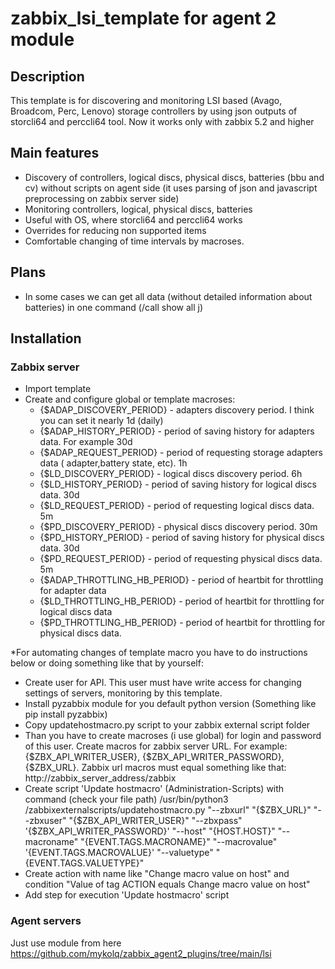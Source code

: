 # zabbix_lsi_template for agent 2 module
## Description

This template is for discovering and monitoring LSI based (Avago, Broadcom, Perc, Lenovo) storage controllers by using json outputs of storcli64 and perccli64 tool.
Now it works only with zabbix 5.2 and higher

## Main features

* Discovery of controllers, logical discs, physical discs, batteries (bbu and cv) without scripts on agent side (it uses parsing of json
and javascript preprocessing on zabbix server side)
* Monitoring controllers, logical, physical discs, batteries
* Useful with OS, where storcli64 and perccli64 works
* Overrides for reducing non supported items
* Comfortable changing of time intervals by macroses.

## Plans
* In some cases we can get all data (without detailed information about batteries) in one command (/call show all j)

## Installation

### Zabbix server

* Import template
* Create and configure global or template macroses:
  * {$ADAP_DISCOVERY_PERIOD} - adapters discovery period. I think you can set it nearly 1d (daily)
  * {$ADAP_HISTORY_PERIOD} - period of saving history for adapters data. For example 30d
  * {$ADAP_REQUEST_PERIOD} - period of requesting storage adapters data ( adapter,battery state, etc). 1h
  * {$LD_DISCOVERY_PERIOD} - logical discs discovery period. 6h
  * {$LD_HISTORY_PERIOD} - period of saving history for logical discs data. 30d
  * {$LD_REQUEST_PERIOD} - period of requesting logical discs data. 5m
  * {$PD_DISCOVERY_PERIOD} - physical discs discovery period. 30m
  * {$PD_HISTORY_PERIOD} - period of saving history for physical discs data. 30d
  * {$PD_REQUEST_PERIOD} - period of requesting physical discs data. 5m
   * {$ADAP_THROTTLING_HB_PERIOD} - period of heartbit for throttling for adapter data
   * {$LD_THROTTLING_HB_PERIOD} - period of heartbit for throttling for logical discs data
   * {$PD_THROTTLING_HB_PERIOD} - period of heartbit for throttling for physical discs data.

*For automating changes of template macro you have to do instructions below or doing something like that by yourself:
  * Create user for API. This user must have write access for changing settings of servers, monitoring by this template.
  * Install pyzabbix module for you default python version (Something like pip install pyzabbix)
  * Copy updatehostmacro.py script to your zabbix external script folder
  * Than you have to create macroses (i use global) for login and password of this user. Create macros for zabbix server URL.
  For example: {$ZBX_API_WRITER_USER}, {$ZBX_API_WRITER_PASSWORD}, {$ZBX_URL}. Zabbix url macros must equal something like that: http://zabbix_server_address/zabbix
  * Create script 'Update hostmacro' (Administration-Scripts) with command (check your file path) 
  /usr/bin/python3 /zabbixexternalscripts/updatehostmacro.py "--zbxurl" "{$ZBX_URL}" "--zbxuser" "{$ZBX_API_WRITER_USER}" "--zbxpass" '{$ZBX_API_WRITER_PASSWORD}' "--host" "{HOST.HOST}" "--macroname" "{EVENT.TAGS.MACRONAME}" "--macrovalue" '{EVENT.TAGS.MACROVALUE}'  "--valuetype" "{EVENT.TAGS.VALUETYPE}"
  * Create action with name like "Change macro value on host" and condition "Value of tag ACTION equals Change macro value on host"
  * Add step for execution 'Update hostmacro' script
  
  
### Agent servers

Just use module from here https://github.com/mykolq/zabbix_agent2_plugins/tree/main/lsi 
